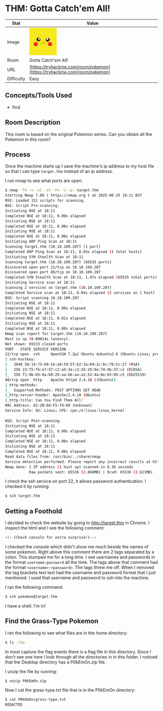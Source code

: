 # THM: Gotta Catch'em All!

| Stat | Value |
| ---------- | -------------------------------------------- |
| Image | <img src="../../images/write_ups/try_hack_me/gotta_catch_em_all/gotta_catch_em_all.jpeg" alt="Gotta Catch'em All!" width="90"/> |
| Room | Gotta Catch'em All! |
| URL | [https://tryhackme.com/room/pokemon](https://tryhackme.com/room/pokemon) |
| Difficulty | Easy |

## Concepts/Tools Used

- find

## Room Description

This room is based on the original Pokemon series. Can you obtain all the Pokemon in this room?

## Process

Once the machine starts up I save the machine's ip address to my host file so that I can type `target.thm` instead of an ip address.

I run nmap to see what ports are open:
```bash
$ nmap -T4 -n -sC -sV -Pn -v -p- target.thm
Starting Nmap 7.80 ( https://nmap.org ) at 2025-06-25 18:11 BST
NSE: Loaded 151 scripts for scanning.
NSE: Script Pre-scanning.
Initiating NSE at 18:11
Completed NSE at 18:11, 0.00s elapsed
Initiating NSE at 18:11
Completed NSE at 18:11, 0.00s elapsed
Initiating NSE at 18:11
Completed NSE at 18:11, 0.00s elapsed
Initiating ARP Ping Scan at 18:11
Scanning target.thm (10.10.109.207) [1 port]
Completed ARP Ping Scan at 18:11, 0.03s elapsed (1 total hosts)
Initiating SYN Stealth Scan at 18:11
Scanning target.thm (10.10.109.207) [65535 ports]
Discovered open port 22/tcp on 10.10.109.207
Discovered open port 80/tcp on 10.10.109.207
Completed SYN Stealth Scan at 18:11, 1.47s elapsed (65535 total ports)
Initiating Service scan at 18:11
Scanning 2 services on target.thm (10.10.109.207)
Completed Service scan at 18:11, 6.04s elapsed (2 services on 1 host)
NSE: Script scanning 10.10.109.207.
Initiating NSE at 18:11
Completed NSE at 18:11, 0.09s elapsed
Initiating NSE at 18:11
Completed NSE at 18:11, 0.01s elapsed
Initiating NSE at 18:11
Completed NSE at 18:11, 0.00s elapsed
Nmap scan report for target.thm (10.10.109.207)
Host is up (0.00014s latency).
Not shown: 65533 closed ports
PORT   STATE SERVICE VERSION
22/tcp open  ssh     OpenSSH 7.2p2 Ubuntu 4ubuntu2.8 (Ubuntu Linux; protocol 2.0)
| ssh-hostkey:
|   2048 58:14:75:69:1e:a9:59:5f:b2:3a:69:1c:6c:78:5c:27 (RSA)
|   256 23:f5:fb:e7:57:c2:a5:3e:c2:26:29:0e:74:db:37:c2 (ECDSA)
|_  256 f1:9b:b5:8a:b9:29:aa:b6:aa:a2:52:4a:6e:65:95:c5 (ED25519)
80/tcp open  http    Apache httpd 2.4.18 ((Ubuntu))
| http-methods:
|_  Supported Methods: POST OPTIONS GET HEAD
|_http-server-header: Apache/2.4.18 (Ubuntu)
|_http-title: Can You Find Them All?
MAC Address: 02:2B:68:F5:74:69 (Unknown)
Service Info: OS: Linux; CPE: cpe:/o:linux:linux_kernel

NSE: Script Post-scanning.
Initiating NSE at 18:11
Completed NSE at 18:11, 0.00s elapsed
Initiating NSE at 18:11
Completed NSE at 18:11, 0.00s elapsed
Initiating NSE at 18:11
Completed NSE at 18:11, 0.00s elapsed
Read data files from: /usr/bin/../share/nmap
Service detection performed. Please report any incorrect results at https://nmap.org/submit/ .
Nmap done: 1 IP address (1 host up) scanned in 8.36 seconds
           Raw packets sent: 65536 (2.884MB) | Rcvd: 65536 (2.621MB)
```

I check the ssh service on port 22, it allows password authentication. I checked it by running:

```bash
$ ssh target.thm
```

## Getting a Foothold

I decided to check the website by going to http://target.thm in Chrome. I inspect the html and I see the following comment:

```bash
<!--(Check console for extra surprise!)-->
```

I checked the console which didn't show me much beside the names of some pokemon. Right above this comment there are 2 tags separated by a colon. This stumped me for a long time. I see usernames and passwords in the format `username:password` all the time. The tags above that comment had the format `<username>:<password>`. The tags threw me off. When I removed the tag brackets text text had the username and password format that I just mentioned. I used that username and password to ssh into the machine.

I ran the following command:

```bash
$ ssh pokemon@target.thm
```

I have a shell. I'm in!

## Find the Grass-Type Pokemon

I ran the following to see what files are in the home directory:

```bash
$ ls -lha
```

In most capture the flag events there is a flag file in this directory. Since I don't see one here I look through all the directories in in this folder. I noticed that the Desktop directory has a P0kEmOn.zip file.

I unzip the file by running:

```bash
$ unzip P0kEmOn.zip
```

Now I cat the grass-type.txt file that is in the P0kEmOn directory:

```bash
$ cat P0kEmOn/grass-type.txt
REDACTED
```
